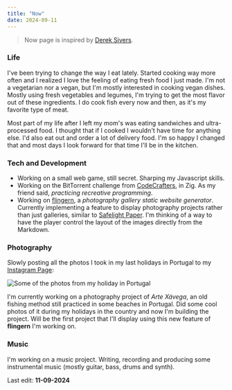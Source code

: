 ```yaml
---
title: "Now"
date: 2024-09-11
---
```


 > Now page is inspired by [Derek Sivers](https://sive.rs/).

### Life

I've been trying to change the way I eat lately. Started cooking way more often and I realized I love the feeling of eating fresh food I just made. I'm not a vegetarian nor a vegan, but I'm mostly interested in cooking vegan dishes. Mostly using fresh vegetables and legumes, I'm trying to get the most flavor out of these ingredients. I do cook fish every now and then, as it's my favorite type of meat.

Most part of my life after I left my mom's was eating sandwiches and ultra-processed food. I thought that if I cooked I wouldn't have time for anything else. I'd also eat out and order a lot of delivery food. I'm so happy I changed that and most days I look forward for that time I'll be in the kitchen.

### Tech and Development

 - Working on a small web game, still secret. Sharping my Javascript skills.
 - Working on the BitTorrent challenge from [CodeCrafters](https://app.codecrafters.io/r/healthy-otter-219488), in Zig. As my friend said, _practicing recreative programming_.
 - Working on [flingern](https://github.com/CrociDB/flingern), a _photography gallery static website generator_. Currently implementing a feature to display photography projects rather than just galleries, similar to [Safelight Paper](https://safelightpaper.com/). I'm thinking of a way to have the player control the layout of the images directly from the Markdown.

 <!-- - Working on a small Android app to add color frame to photos that I can post on social media. I know there's a plethora of apps that do exactly that, but the one I really liked using is not supported anymore, so I decided to create my own with Flutter. Will probably release that for free with ads when it's ready. -->

### Photography

Slowly posting all the photos I took in my last holidays in Portugal to my [Instagram Page](https://instagram.com/crocidb):

![Some of the photos from my holiday in Portugal](https://i.imgur.com/BDc7hLS.png)

I'm currently working on a photography project of _Arte Xávega_, an old fishing method still practiced in some beaches in Portugal. Did some cool photos of it during my holidays in the country and now I'm building the project. Will be the first project that I'll display using this new feature of **flingern** I'm working on.

### Music

I'm working on a music project. Writing, recording and producing some instrumental music (mostly guitar, bass, drums and synth). 

Last edit: **11-09-2024**

